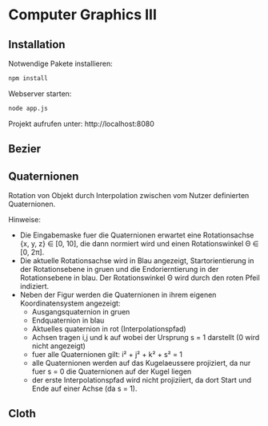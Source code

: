 # Computer Graphics III

## Installation

Notwendige Pakete installieren:

``` bash
npm install
```

Webserver starten:

``` bash
node app.js
```

Projekt aufrufen unter: http://localhost:8080

## Bezier

## Quaternionen

Rotation von Objekt durch Interpolation zwischen vom Nutzer definierten Quaternionen.

Hinweise:

- Die Eingabemaske fuer die Quaternionen erwartet eine Rotationsachse {x, y, z} ∈ [0, 10], die dann normiert wird und einen Rotationswinkel Θ ∈ [0, 2π].
- Die aktuelle Rotationsachse wird in Blau angezeigt, Startorientierung in der Rotationsebene in gruen und die Endorierntierung in der Rotationsebene in blau. Der Rotationswinkel Θ wird durch den roten Pfeil indiziert.
- Neben der Figur werden die Quaternionen in ihrem eigenen Koordinatensystem angezeigt:
  - Ausgangsquaternion in gruen
  - Endquaternion in blau
  - Aktuelles quaternion in rot (Interpolationspfad)
  - Achsen tragen i,j und k auf wobei der Ursprung s = 1 darstellt (0 wird nicht angezeigt)
  - fuer alle Quaternionen gilt: i² + j² + k² + s² = 1
  - alle Quaternionen werden auf das Kugelaeussere projiziert, da nur fuer s = 0 die Quaternionen auf der Kugel liegen
  - der erste Interpolationspfad wird nicht projiziiert, da dort Start und Ende auf einer Achse (da s = 1).

## Cloth
